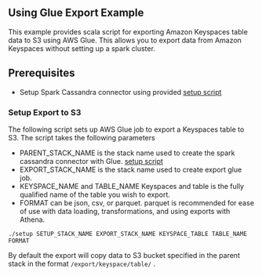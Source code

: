 ## Using Glue Export Example
This example provides scala script for exporting Amazon Keyspaces table data to S3 using AWS Glue. This allows you to export data from Amazon Keyspaces without setting up a spark cluster.

## Prerequisites
* Setup Spark Cassandra connector using provided [setup script](../)

### Setup Export to S3
The following script sets up AWS Glue job to export a Keyspaces table to S3. The script takes the following parameters 
* PARENT_STACK_NAME is the stack name used to create the spark cassandra connector with Glue. [setup script](../)
* EXPORT_STACK_NAME is the stack name used to create export glue job. 
* KEYSPACE_NAME and TABLE_NAME Keyspaces and table is the fully qualified name of the table you wish to export. 
* FORMAT can be json, csv, or parquet. parquet is recommended for ease of use with data loading, transformations, and using exports with Athena.

```shell
./setup SETUP_STACK_NAME EXPORT_STACK_NAME KEYSPACE_TABLE TABLE_NAME FORMAT

```

By default the export will copy data to S3 bucket specified in the parent stack in the format ```/export/keyspace/table/``` . 
